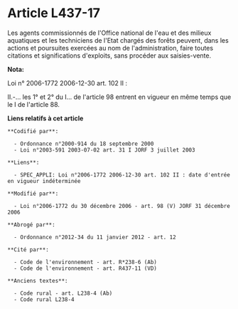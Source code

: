# Article L437-17

Les agents commissionnés de l'Office national de l'eau et des milieux aquatiques et les techniciens de l'Etat chargés des
forêts peuvent, dans les actions et poursuites exercées au nom de l'administration, faire toutes citations et significations
d'exploits, sans procéder aux saisies-vente.

**Nota:**

Loi n° 2006-1772 2006-12-30 art. 102 II : 

II.-... les 1° et 2° du I... de l'article 98 entrent en vigueur en même temps que le I de l'article 88.

**Liens relatifs à cet article**

	**Codifié par**:

	  - Ordonnance n°2000-914 du 18 septembre 2000
	  - Loi n°2003-591 2003-07-02 art. 31 I JORF 3 juillet 2003

	**Liens**:

	  - SPEC_APPLI: Loi n°2006-1772 2006-12-30 art. 102 II : date d'entrée en vigueur indéterminée

	**Modifié par**:

	  - Loi n°2006-1772 du 30 décembre 2006 - art. 98 (V) JORF 31 décembre 2006

	**Abrogé par**:

	  - Ordonnance n°2012-34 du 11 janvier 2012 - art. 12

	**Cité par**:

	  - Code de l'environnement - art. R*238-6 (Ab)
	  - Code de l'environnement - art. R437-11 (VD)

	**Anciens textes**:

	  - Code rural - art. L238-4 (Ab)
	  - Code rural L238-4
